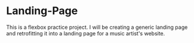 # Landing-Page

This is a flexbox practice project. I will be creating a generic landing page and retrofitting it into a landing page for a music artist's website.
